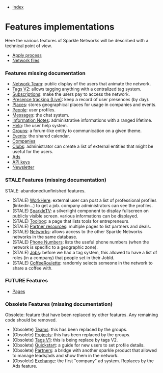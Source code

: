 
* [Index](0000-Index.md)


Features implementations
=========================================

Here the various features of Sparkle Networks will be described with a technical point of view.



* [Apply process](5001-Apply-process.md)
* [Network files](5999-Network-Files.md)




### Features missing documentation

* [Network Team](0000-Missing-documentation.md): public display of the users that animate the network.
* [Tags V2](0000-Missing-documentation.md): allows tagging anything with a centralized tag system.
* [Subscriptions](0000-Missing-documentation.md): make the users pay to access the network.
* [Presence tracking (Live)](0000-Missing-documentation.md): keep a record of user presences (by day).
* [Places](0000-Missing-documentation.md): stores geographical places for usage in companies and events.
* [People](0000-Missing-documentation.md): user profiles.
* [Messages](0000-Missing-documentation.md): the chat system.
* [Information Notes](0000-Missing-documentation.md): administrative informations with a ranged lifetime.
* [Help](0000-Missing-documentation.md): the user help system.
* [Groups](0000-Missing-documentation.md): a forum-like entity to communication on a given theme.
* [Events](0000-Missing-documentation.md): the shared calendar.
* [Companies](0000-Missing-documentation.md)
* [Clubs](0000-Missing-documentation.md): administrator can create a list of external entities that might be useful for the users.
* [Ads](0000-Missing-documentation.md)
* [API keys](0000-Missing-documentation.md)
* [Newsletter](0000-Missing-documentation.md)


 
### STALE Features (missing documentation)

STALE: abandoned/unfinished features. 

* (STALE) [WorkHere](0000-Missing-documentation.md): external user can post a list of professional profiles (linkedin...) to get a job. company administrators can see the profiles.
* (STALE) [SparkleTV](0000-Missing-documentation.md): a silverlight component to display fullscreen on publicly visible screen. various informations can be displayed.
* (STALE) [Toolbox](0000-Missing-documentation.md): a page that lists tools for entrepreneurs. 
* (STALE) [Partner resources](0000-Missing-documentation.md): multiple pages to list partners and deals.
* (STALE) [Networks](0000-Missing-documentation.md): allows access to the other Sparkle Networks networks in the same database.
* (STALE) [Phone Numbers](0000-Missing-documentation.md): lists the useful phone numbers (when the network is specific to a geographic zone).
* (STALE) [Jobs](0000-Missing-documentation.md): before we had a tag system, this allowed to have a list of roles (in a company) that people set in their JobId.
* (STALE) [CoffeeRoulette](0000-Missing-documentation.md): randomly selects someone in the network to share a coffee with.


 
### FUTURE Features

* [Pages](0000-Missing-documentation.md)


### Obsolete Features (missing documentation)

Obsolete: feature that have been replaced by other features. Any remaining code should be removed.
  
* (Obsolete) [Teams](0000-Missing-documentation.md): this has been replaced by the groups.
* (Obsolete) [Projects](0000-Missing-documentation.md): this has been replaced by the groups.
* (Obsolete) [Tags V1](0000-Missing-documentation.md): this is being replace by tags V2.
* (Obsolete) [Quickstart](0000-Missing-documentation.md): a guide for new users to set profile details.
* (Obsolete) [Partners](0000-Missing-documentation.md): a bridge with another sparkle product that allowed to manage leads/ads and show them in the network.
* (Obsolete) [Exchange](0000-Missing-documentation.md): the first "company" ad system. Replaces by the Ads feature.





